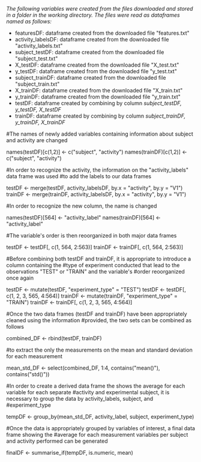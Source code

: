 *The following variables were created from the files downloaded and stored in a folder in the working directory. The files were read as dataframes named as follows:*

+ featuresDF: dataframe created from the downloaded file "features.txt"
+ activity_labelsDF: dataframe created from the downloaded file "activity_labels.txt"
+ subject_testDF: dataframe created from the downloaded file "subject_test.txt"
+ X_testDF: dataframe created from the downloaded file "X_test.txt"
+ y_testDF: dataframe created from the downloaded file "y_test.txt"
+ subject_trainDF: dataframe created from the downloaded file "subject_train.txt"
+ X_trainDF: dataframe created from the downloaded file "X_train.txt"
+ y_trainDF: dataframe created from the downloaded file "y_train.txt"
+ testDF: dataframe created by combining by column *subject_testDF, y_testDF, X_testDF*
+ trainDF: dataframe created by combining by column *subject_trainDF, y_trainDF, X_trainDF*

#The names of newly added variables containing information about subject and activity are changed

names(testDF)[c(1,2)] <- c("subject", "activity")
names(trainDF)[c(1,2)] <- c("subject", "activity")

#In order to recognize the activity, the information on the "activity_labels" data frame was used
#to add the labels to our data frames

testDF <- merge(testDF, activity_labelsDF, by.x = "activity", by.y = "V1")
trainDF <- merge(trainDF, activity_labelsDF, by.x = "activity", by.y = "V1")

#In order to recognize the new column, the name is changed

names(testDF)[564] <- "activity_label"
names(trainDF)[564] <- "activity_label"

#The variable's order is then reoorganized in both major data frames

testDF <- testDF[, c(1, 564, 2:563)]
trainDF <- trainDF[, c(1, 564, 2:563)]

#Before combining both testDF and trainDF, it is appropriate to introduce a column containing the
#type of experiment conducted that lead to the observations "TEST" or "TRAIN" and the variable's
#order reoorganized once again

testDF <- mutate(testDF, "experiment_type" = "TEST")
testDF <- testDF[, c(1, 2, 3, 565, 4:564)]
trainDF <- mutate(trainDF, "experiment_type" = "TRAIN")
trainDF <- trainDF[, c(1, 2, 3, 565, 4:564)]

#Once the two data frames (testDF and trainDF) have been appropriately cleaned using the information 
#provided, the two sets can be combined as follows

combined_DF <- rbind(testDF, trainDF)

#to extract the only the measurements on the mean and standard deviation for each measurement

mean_std_DF <- select(combined_DF, 1:4, contains("mean()"), contains("std()"))

#In order to create a derived data frame the shows the average for each variable for each separate
#activity and experimental subject, it is necessary to group the data by activity_labels, subject, and
#experiment_type

tempDF <- group_by(mean_std_DF, activity_label, subject, experiment_type)

#Once the data is appropriately grouped by variables of interest, a final data frame showing the
#average for each measurement variables per subject and activity performed can be generated

finalDF <- summarise_if(tempDF, is.numeric, mean)
